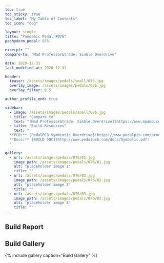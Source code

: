 ```yaml
---
toc: true
toc_sticky: true
toc_label: "My Table of Contents"
toc_icon: "cog"

layout: single
title: "Pandemic Pedal #076"
pachyderm_pedal: 076

excerpt: ""
compare-to: "Mad Professor&trade; Simble Overdrive"

date: 2020-12-31
last_modified_at: 2020-12-31

header:
  teaser: /assets/images/pedals/small/076.jpg
  overlay_image: /assets/images/pedals/076.jpg
  overlay_filter: 0.5

author_profile_end: true

sidebar:
  - image: /assets/images/pedals/small/076.jpg
  - title: "Compare to"
    text: "[Mad Professor&trade; Simble Overdrive](https://www.mpamp.com/non_eu/simble-overdrive)"
  - title: "Build Resources"
    text: "
  **PCB:** [PedalPCB Symbiotic Overdrive](https://www.pedalpcb.com/product/symbolicod/)<br>
  **Docs:** [BUILD DOC](http://www.pedalpcb.com/docs/Symbolic.pdf)
  "

gallery:
  - url: /assets/images/pedals/076/01.jpg
    image_path: /assets/images/pedals/076/01.jpg
    alt: "placeholder image 1"
    title: ""
  - url: /assets/images/pedals/076/02.jpg
    image_path: /assets/images/pedals/076/02.jpg
    alt: "placeholder image 2"
    title: ""
  - url: /assets/images/pedals/076/03.jpg
    image_path: /assets/images/pedals/076/03.jpg
    alt: "placeholder image 3"
    title: ""
---
```


## Build Report ##

## Build Gallery ##

{% include gallery caption="Build Gallery" %}